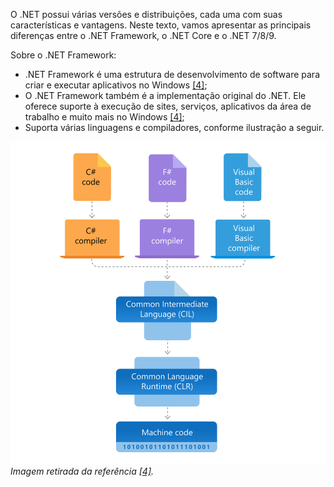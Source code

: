 O .NET possui várias versões e distribuições, cada uma com suas características e vantagens. Neste texto, vamos apresentar as principais diferenças entre o .NET Framework, o .NET Core e o .NET 7/8/9. 

Sobre o .NET Framework:

- .NET Framework é uma estrutura de desenvolvimento de software para criar e executar aplicativos no Windows [[4]](/Advanced-Business-Development-with-.NET/1º-Semestre/Aula-01-%2D-Introdução,-Apresentação-do-Professor-e-Instalação-do-Ambiente-.NET/Instalação-do-Ambiente-.NET/Referências);
- O .NET Framework também é a implementação original do .NET. Ele oferece suporte à execução de sites, serviços, aplicativos da área de trabalho e muito mais no Windows [[4]](/Advanced-Business-Development-with-.NET/1º-Semestre/Aula-01-%2D-Introdução,-Apresentação-do-Professor-e-Instalação-do-Ambiente-.NET/Instalação-do-Ambiente-.NET/Referências);
- Suporta várias linguagens e compiladores, conforme ilustração a seguir.

![swimlane-architecture-framework.svg](/.attachments/swimlane-architecture-framework-1e2755da-0c90-4551-be99-fa93db2a17e8.svg)
_Imagem retirada da referência [[4]](/Advanced-Business-Development-with-.NET/1º-Semestre/Aula-01-%2D-Introdução,-Apresentação-do-Professor-e-Instalação-do-Ambiente-.NET/Instalação-do-Ambiente-.NET/Referências)._